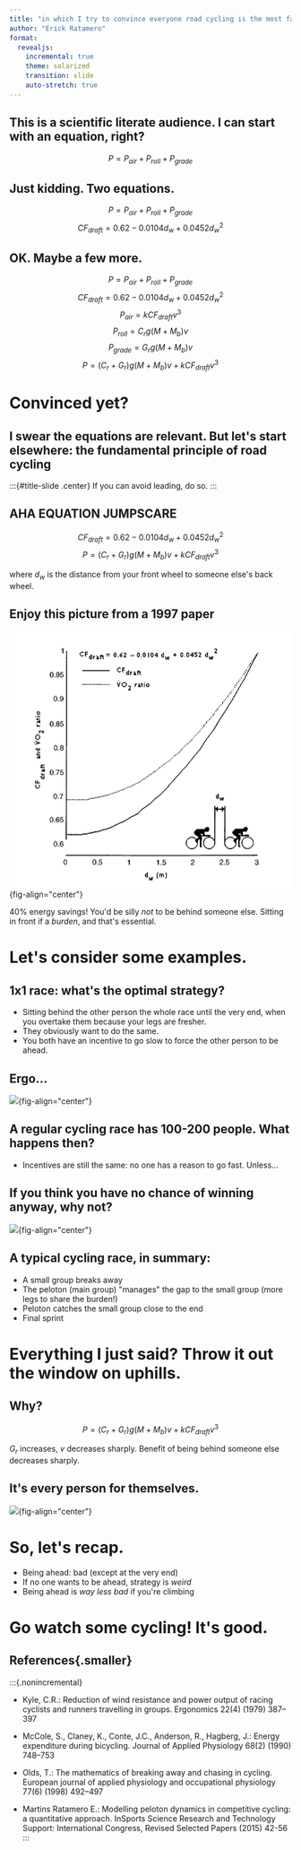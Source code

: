 ```yaml
---
title: "in which I try to convince everyone road cycling is the most fascinating sport of all"
author: "Erick Ratamero"
format:
  revealjs:
    incremental: true
    theme: solarized
    transition: slide
    auto-stretch: true
---
```


## This is a scientific literate audience. I can start with an equation, right?

$$
P = P_{air} + P_{roll} + P_{grade}
$$

## Just kidding. Two equations.

$$
P = P_{air} + P_{roll} + P_{grade}
$$
$$
CF_{draft} = 0.62 - 0.0104 d_w + 0.0452 d^{2}_{w}
$$

## OK. Maybe a few more.

$$
P = P_{air} + P_{roll} + P_{grade}
$$
$$
CF_{draft} = 0.62 - 0.0104 d_w + 0.0452 d^{2}_{w}
$$
$$
P_{air} = k CF_{draft} v^3
$$
$$
P_{roll} = C_r g(M+M_b) v
$$
$$
P_{grade} = G_r g(M+M_b) v
$$
$$
P = (C_r + G_r) g (M+M_b)v + kCF_{draft}v^3
$$

# Convinced yet?

## I swear the equations are relevant. But let's start elsewhere: the fundamental principle of road cycling

:::{#title-slide .center}
If you can avoid leading, do so.
:::

## AHA EQUATION JUMPSCARE

$$
CF_{draft} = 0.62 - 0.0104 d_w + 0.0452 d^{2}_{w}
$$
$$
P = (C_r + G_r) g (M+M_b)v + kCF_{draft}v^3
$$

where $d_w$ is the distance from your front wheel to someone else's back wheel.

## Enjoy this picture from a 1997 paper

![](cycling_images/draftcoeff.png){fig-align="center"}

40% energy savings! You'd be silly _not_ to be behind someone else. Sitting in front if a _burden_, and that's essential.

# Let's consider some examples.

## 1x1 race: what's the optimal strategy?

- Sitting behind the other person the whole race until the very end, when you overtake them because your legs are fresher.
- They obviously want to do the same.
- You both have an incentive to go slow to force the other person to be ahead.

## Ergo...

![](cycling_images/standoff.gif){fig-align="center"}

## A regular cycling race has 100-200 people. What happens then?

- Incentives are still the same: no one has a reason to go fast. Unless...

## If you think you have no chance of winning anyway, why not?

![](cycling_images/breakaway.gif){fig-align="center"}

## A typical cycling race, in summary:

- A small group breaks away
- The peloton (main group) "manages" the gap to the small group (more legs to share the burden!)
- Peloton catches the small group close to the end
- Final sprint

# Everything I just said? Throw it out the window on uphills.

## Why?
$$
P = (C_r + G_r) g (M+M_b)v + kCF_{draft}v^3
$$

$G_r$ increases, $v$ decreases sharply. Benefit of being behind someone else decreases sharply.

## It's every person for themselves.

![](cycling_images/climb.gif){fig-align="center"}

# So, let's recap.

- Being ahead: bad (except at the very end)
- If no one wants to be ahead, strategy is _weird_
- Being ahead is _way less bad_ if you're climbing

# Go watch some cycling! It's good.

## References{.smaller}

:::{.nonincremental}
- Kyle, C.R.: Reduction of wind resistance and power output of racing cyclists
and runners travelling in groups. Ergonomics 22(4) (1979) 387–397

- McCole, S., Claney, K., Conte, J.C., Anderson, R., Hagberg, J.: Energy expenditure
during bicycling. Journal of Applied Physiology 68(2) (1990) 748–753

- Olds, T.: The mathematics of breaking away and chasing in cycling. European
journal of applied physiology and occupational physiology 77(6) (1998) 492–497

- Martins Ratamero E.: Modelling peloton dynamics in competitive cycling: a quantitative approach. InSports Science Research and Technology Support: International Congress, Revised Selected Papers (2015) 42-56
:::